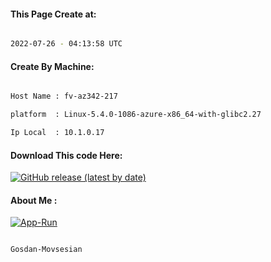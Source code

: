 
   
#### This Page Create at:

```bash

2022-07-26 - 04:13:58 UTC

```

#### Create By Machine:

```bash

Host Name : fv-az342-217

platform  : Linux-5.4.0-1086-azure-x86_64-with-glibc2.27

Ip Local  : 10.1.0.17

```
#### Download This code Here:

[![GitHub release (latest by date)](https://img.shields.io/github/v/release/Gosdan-Movsesian/Gosdan?style=for-the-badge&label=Download)](https://github.com/Gosdan-Movsesian/Gosdan/releases) 

</p> 

#### About Me :

[![App-Run](https://github.com/Gosdan-Movsesian/Gosdan/actions/workflows/App-Run.yml/badge.svg)](https://github.com/Gosdan-Movsesian/Gosdan/actions/workflows/App-Run.yml)

```bash

Gosdan-Movsesian

```

